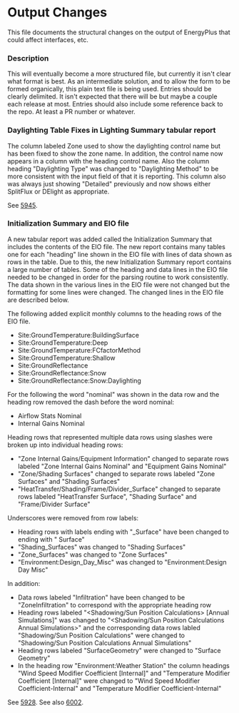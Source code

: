 Output Changes
==============

This file documents the structural changes on the output of EnergyPlus that could affect interfaces, etc.

### Description

This will eventually become a more structured file, but currently it isn't clear what format is best. As an intermediate solution, and to allow the form to be formed organically, this plain text file is being used. Entries should be clearly delimited.  It isn't expected that there will be but maybe a couple each release at most. Entries should also include some reference back to the repo.  At least a PR number or whatever.


### Daylighting Table Fixes in Lighting Summary tabular report

The column labeled Zone used to show the daylighting control name but has been fixed to show the zone name. In addition, the control name now appears in a column with the heading control name. Also the column heading "Daylighting Type" was changed to "Daylighting Method" to be more consistent with the input field of that it is reporting. This column also was always just showing "Detailed" previously and now shows either SplitFlux or DElight as appropriate.

See [5945](https://github.com/NREL/EnergyPlus/pull/5945). 

### Initialization Summary and EIO file

A new tabular report was added called the Initialization Summary that includes the contents of the EIO file. The new report contains many tables one for each "heading" line shown in the EIO file with lines of data shown as rows in the table. Due to this, the new Initialization Summary report contains a large number of tables. Some of the heading and data lines in the EIO file needed to be changed in order for the parsing routine to work consistently. The data shown in the various lines in the EIO file were not changed but the formatting for some lines were changed. The changed lines in the EIO file are described below.

The following added explicit monthly columns to the heading rows of the EIO file.

- Site:GroundTemperature:BuildingSurface
- Site:GroundTemperature:Deep
- Site:GroundTemperature:FCfactorMethod
- Site:GroundTemperature:Shallow
- Site:GroundReflectance
- Site:GroundReflectance:Snow
- Site:GroundReflectance:Snow:Daylighting

For the following the word "nominal" was shown in the data row and the heading row removed the dash before the word nominal:

- Airflow Stats Nominal
- Internal Gains Nominal

Heading rows that represented multiple data rows using slashes were broken up into individual heading rows:

- "Zone Internal Gains/Equipment Information" changed to separate rows labeled "Zone Internal Gains Nominal" and "Equipment Gains Nominal"
- "Zone/Shading Surfaces" changed to separate rows labeled "Zone Surfaces" and "Shading Surfaces"
- "HeatTransfer/Shading/Frame/Divider_Surface" changed to separate rows labeled "HeatTransfer Surface", "Shading Surface" and "Frame/Divider Surface"

Underscores were removed from row labels:

- Heading rows with labels ending with "_Surface" have been changed to ending with " Surface"
- "Shading_Surfaces" was changed to "Shading Surfaces"
- "Zone_Surfaces" was changed to "Zone Surfaces"
- "Environment:Design_Day_Misc" was changed to "Environment:Design Day Misc"

In addition:

- Data rows labeled "Infiltration" have been changed to be "ZoneInfiltration" to correspond with the appropriate heading row
- Heading rows labeled "<Shadowing/Sun Position Calculations> [Annual Simulations]" was changed to "<Shadowing/Sun Position Calculations Annual Simulations>" and the corresponding data rows labled "Shadowing/Sun Position Calculations" were changed to "Shadowing/Sun Position Calculations Annual Simulations"
- Heading rows labeled "SurfaceGeometry" were changed to "Surface Geometry"
- In the heading row "Environment:Weather Station" the column headings "Wind Speed Modifier Coefficient [Internal]" and "Temperature Modifier Coefficient [Internal]" were changed to "Wind Speed Modifier Coefficient-Internal" and "Temperature Modifier Coefficient-Internal"

See [5928](https://github.com/NREL/EnergyPlus/pull/5928).
See also [6002](https://github.com/NREL/EnergyPlus/pull/6002).


